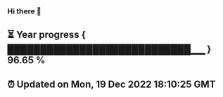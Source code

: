 ### Hi there 👋
⏳ Year progress { ████████████████████████████▁▁ } 96.65 %
---
⏰ Updated on Mon, 19 Dec 2022 18:10:25 GMT
---
